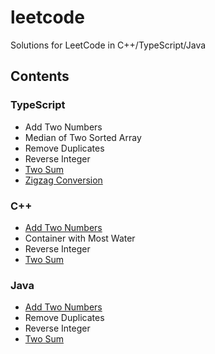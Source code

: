 # leetcode
Solutions for LeetCode in C++/TypeScript/Java

## Contents

### TypeScript

- Add Two Numbers 
- Median of Two Sorted Array
- Remove Duplicates
- Reverse Integer
- [Two Sum](https://shanabunny.com/?p=551)
- [Zigzag Conversion](https://shanabunny.com/?p=639)

### C++

- [Add Two Numbers](https://shanabunny.com/?p=565) 
- Container with Most Water
- Reverse Integer
- [Two Sum](https://shanabunny.com/?p=551)

### Java

- [Add Two Numbers](https://shanabunny.com/?p=565) 
- Remove Duplicates
- Reverse Integer
- [Two Sum](https://shanabunny.com/?p=551)
